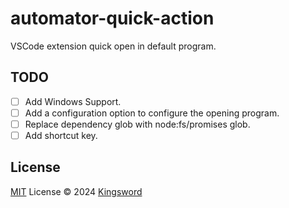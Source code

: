 # automator-quick-action

VSCode extension quick open in default program.

## TODO
- [ ] Add Windows Support.
- [ ] Add a configuration option to configure the opening program.
- [ ] Replace dependency glob with node:fs/promises glob.
- [ ] Add shortcut key.

## License

[MIT](./LICENSE.md) License © 2024 [Kingsword](https://github.com/kingsword09)

